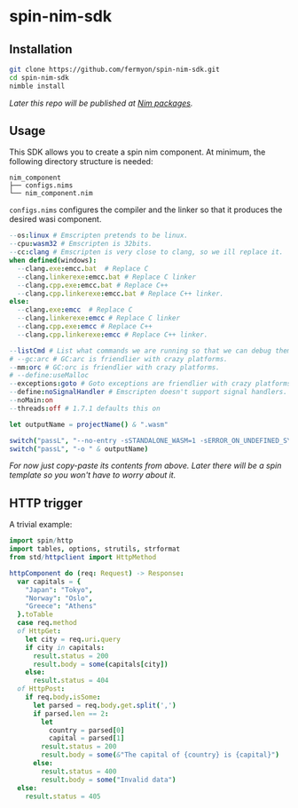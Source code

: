 # spin-nim-sdk

## Installation
```bash
git clone https://github.com/fermyon/spin-nim-sdk.git
cd spin-nim-sdk
nimble install
```

_Later this repo will be published at [Nim packages](https://github.com/nim-lang/packages)._

## Usage
This SDK allows you to create a spin nim component. At minimum, the following directory structure is needed:
```
nim_component
├── configs.nims
└── nim_component.nim
```

`configs.nims` configures the compiler and the linker so that it produces the desired wasi component.
```nim
--os:linux # Emscripten pretends to be linux.
--cpu:wasm32 # Emscripten is 32bits.
--cc:clang # Emscripten is very close to clang, so we ill replace it.
when defined(windows):
  --clang.exe:emcc.bat  # Replace C
  --clang.linkerexe:emcc.bat # Replace C linker
  --clang.cpp.exe:emcc.bat # Replace C++
  --clang.cpp.linkerexe:emcc.bat # Replace C++ linker.
else:
  --clang.exe:emcc  # Replace C
  --clang.linkerexe:emcc # Replace C linker
  --clang.cpp.exe:emcc # Replace C++
  --clang.cpp.linkerexe:emcc # Replace C++ linker.

--listCmd # List what commands we are running so that we can debug them.
# --gc:arc # GC:arc is friendlier with crazy platforms.
--mm:orc # GC:orc is friendlier with crazy platforms.
# --define:useMalloc
--exceptions:goto # Goto exceptions are friendlier with crazy platforms.
--define:noSignalHandler # Emscripten doesn't support signal handlers.
--noMain:on
--threads:off # 1.7.1 defaults this on

let outputName = projectName() & ".wasm"

switch("passL", "--no-entry -sSTANDALONE_WASM=1 -sERROR_ON_UNDEFINED_SYMBOLS=0")
switch("passL", "-o " & outputName)
```

_For now just copy-paste its contents from above. Later there will be a spin template so you won't have to worry about it._ 

## HTTP trigger
A trivial example:
```nim
import spin/http
import tables, options, strutils, strformat
from std/httpclient import HttpMethod

httpComponent do (req: Request) -> Response:
  var capitals = {
    "Japan": "Tokyo",
    "Norway": "Oslo",
    "Greece": "Athens"
  }.toTable
  case req.method
  of HttpGet:
    let city = req.uri.query
    if city in capitals:
      result.status = 200
      result.body = some(capitals[city])
    else:
      result.status = 404
  of HttpPost:
    if req.body.isSome:
      let parsed = req.body.get.split(',')
      if parsed.len == 2:
        let
          country = parsed[0]
          capital = parsed[1]
        result.status = 200
        result.body = some(&"The capital of {country} is {capital}")
      else:
        result.status = 400
        result.body = some("Invalid data")
  else:
    result.status = 405
```

